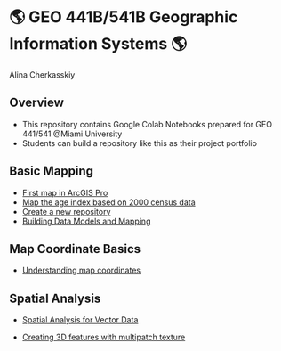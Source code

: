 # :earth_americas: GEO 441B/541B Geographic Information Systems :earth_americas:

Alina Cherkasskiy

## Overview
- This repository contains Google Colab Notebooks prepared for GEO 441/541 @Miami University
- Students can build a repository like this as their project portfolio

## Basic Mapping

- [First map in ArcGIS Pro](https://github.com/allycat59/gis-project-portfolio-geo441-541b/blob/main/basic-mapping/week1-arcgis-mapping.ipynb)
- [Map the age index based on 2000 census data](https://github.com/allycat59/gis-project-portfolio-geo441-541b/blob/main/basic-mapping/week5-age-index-arcgis-mapping.ipynb)
- [Create a new repository](https://github.com/allycat59/gis-project-portfolio-geo441-541b/blob/main/basic-mapping/geo441_541_understand_band_composite.ipynb)
- [Building Data Models and Mapping](https://github.com/allycat59/gis-project-portfolio-geo441-541b/blob/main/basic-mapping/week_02_assignment_template.ipynb)
## Map Coordinate Basics

- [Understanding map coordinates](https://github.com/allycat59/gis-project-portfolio-geo441-541b/blob/main/map-coordinate-basics/week_03_assignment_template.ipynb)

## Spatial Analysis

- [Spatial Analysis for Vector Data](https://github.com/allycat59/gis-project-portfolio-geo441-541b/blob/6308a540ddfedd11ea1dfa0a4832474ccf818cb5/spatial-analysis/week_10_assignment_template.ipynb)

- [Creating 3D features with multipatch texture](spatial-analysis/Week_11_assignment_extra_credit.ipynb)
